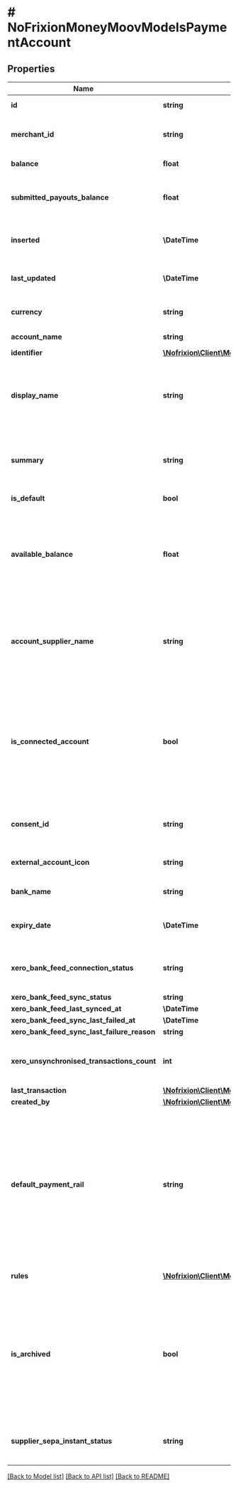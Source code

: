 # # NoFrixionMoneyMoovModelsPaymentAccount

## Properties

Name | Type | Description | Notes
------------ | ------------- | ------------- | -------------
**id** | **string** | Unique id for the account. | [optional]
**merchant_id** | **string** | The ID of the merchant that owns the account. | [optional]
**balance** | **float** | Balance of the account. | [optional]
**submitted_payouts_balance** | **float** | Total of the payouts that have been submitted for processing. | [optional]
**inserted** | **\DateTime** | Timestamp when the account was created. | [optional]
**last_updated** | **\DateTime** | Timestamp when the account was last updated. | [optional]
**currency** | **string** | Currency of the account in ISO 4217 format | [optional]
**account_name** | **string** | Name for the account | [optional]
**identifier** | [**\Nofrixion\Client\Model\NoFrixionMoneyMoovModelsAccountIdentifier**](NoFrixionMoneyMoovModelsAccountIdentifier.md) |  | [optional]
**display_name** | **string** | Gets a unique display name for the payment account. Useful for when payment accounts need to   be listed. | [optional] [readonly]
**summary** | **string** | Gets a summary of the payments account&#39;s most important properties. | [optional] [readonly]
**is_default** | **bool** | Is the default account | [optional]
**available_balance** | **float** | The current available balance of the account. Calculated by subtracting any submitted payments from the current balance. | [optional] [readonly]
**account_supplier_name** | **string** | The payment account supplier name. A payment account can be supplied by multiple payment processors. | [optional]
**is_connected_account** | **bool** | Indicates if the payment account is an externally connected account.  Externally connected account can be used to view account balances and transactions. | [optional]
**consent_id** | **string** | The ID of the consent used to connect the external account. | [optional]
**external_account_icon** | **string** | The Icon for external accounts | [optional]
**bank_name** | **string** | The bank name for external accounts | [optional]
**expiry_date** | **\DateTime** | The date that the external account will expire | [optional]
**xero_bank_feed_connection_status** | **string** | States the status of the Xero bank feed connection, if applicable. | [optional]
**xero_bank_feed_sync_status** | **string** |  | [optional]
**xero_bank_feed_last_synced_at** | **\DateTime** |  | [optional]
**xero_bank_feed_sync_last_failed_at** | **\DateTime** |  | [optional]
**xero_bank_feed_sync_last_failure_reason** | **string** |  | [optional]
**xero_unsynchronised_transactions_count** | **int** | Indicates the number of unsynchronised transactions with Xero | [optional]
**last_transaction** | [**\Nofrixion\Client\Model\NoFrixionMoneyMoovModelsLastTransaction**](NoFrixionMoneyMoovModelsLastTransaction.md) |  | [optional]
**created_by** | [**\Nofrixion\Client\Model\NoFrixionMoneyMoovModelsUser**](NoFrixionMoneyMoovModelsUser.md) |  | [optional]
**default_payment_rail** | **string** | Indicates the default payment rail for this account. Normally it will be left as the  default value but in some special cases it may be set to indicate payouts from this account  should be attempted with a specific payment rail. | [optional]
**rules** | [**\Nofrixion\Client\Model\NoFrixionMoneyMoovModelsRuleMinimal[]**](NoFrixionMoneyMoovModelsRuleMinimal.md) | The list of rules associated with this account. | [optional]
**is_archived** | **bool** | Indicates whether the account is archived. Archived accounts are not displayed in the UI.  If an account receives a payment it will be automatically unarchived. | [optional]
**supplier_sepa_instant_status** | **string** | Indicates the status of the SEPA Instant payment rail for this account. | [optional]

[[Back to Model list]](../../README.md#models) [[Back to API list]](../../README.md#endpoints) [[Back to README]](../../README.md)
